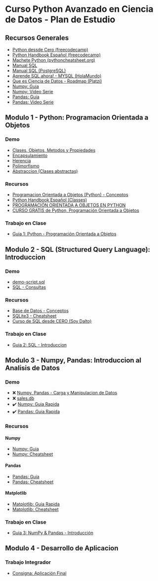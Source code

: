 # Curso Python Avanzado en Ciencia de Datos - Plan de Estudio

## Recursos Generales

- [Python dessde Cero (freecodecamp)](https://www.freecodecamp.org/espanol/news/aprende-a-programar-en-python-desde-cero-curso-completo-gratis/)
- [Python Handbook Español (freecodecamp)](https://www.freecodecamp.org/espanol/news/el-manual-de-python/)
- [Machete Python (pythoncheatsheet.org)](https://www.pythoncheatsheet.org/cheatsheet/basics)
- [Manual SQL](https://www.1keydata.com/es/sql/)
- [Manual SQL (PostgreSQL)](https://www.um.es/geograf/sigmur/sigpdf/postgresql.pdf)
- [Aprende SQL ahora! - MYSQL (HolaMundo)](https://www.youtube.com/watch?v=uUdKAYl-F7g)
- [Que es Ciencia de Datos - Roadmap (Platzi)](https://www.youtube.com/watch?v=PpknKpjrM18)
- [Numpy: Guia](https://deepnote.com/@anthonymanotoa/Tutorial-de-NumPy-en-Espanol-180f7d51-b297-4aea-b61e-34ef867ca6fb)
- [Numpy: Video Serie](https://www.youtube.com/watch?v=nN_TYjT_KiI&list=PLbi7Cp2PebjaW1eYFXklBWyouayV6EH3R)
- [Pandas: Guia](https://deepnote.com/@anthonymanotoa/Tutorial-de-Pandas-en-Espanol-d21a300b-571d-4704-b81e-a7ba553b185a)
- [Pandas: Video Serie](https://www.youtube.com/watch?v=LnH_STJ2GXo&list=PLVs9JdE6ZZh0RBT7lIPxUkcTmAUhMEimn&index=1)

## Modulo 1 - Python: Programacion Orientada a Objetos

### Demo

- [Clases, Objetos, Metodos y Propiedades](https://github.com/estebanmatias92/curso-python-avanzado-plan-de-estudio-CFL415/blob/main/modulo-1/demo/clases_metodos_propiedades.py)
- [Encapsulamiento](https://github.com/estebanmatias92/curso-python-avanzado-plan-de-estudio-CFL415/blob/main/modulo-1/demo/encapsulamiento.py)
- [Herencia](https://github.com/estebanmatias92/curso-python-avanzado-plan-de-estudio-CFL415/blob/main/modulo-1/demo/herencia.py)
- [Polimorfismo](https://github.com/estebanmatias92/curso-python-avanzado-plan-de-estudio-CFL415/blob/main/modulo-1/demo/polimorfismo.py)
- [Abstraccion (Clases abstractas)](https://github.com/estebanmatias92/curso-python-avanzado-plan-de-estudio-CFL415/blob/main/modulo-1/demo/clases_abstractas.py)

### Recursos

- [Programacion Orientada a Objetos (Python) - Conceptos](https://github.com/estebanmatias92/curso-python-avanzado-plan-de-estudio-CFL415/blob/main/modulo-1/recursos/concepts.md)
- [Python Handbook Español (Classes)](https://www.freecodecamp.org/espanol/news/el-manual-de-python/#classesinpython)
- [PROGRAMACIÓN ORIENTADA A OBJETOS EN PYTHON](https://unipython.com/programacion-orientada-objetos-python/)
- [CURSO GRATIS de Python, Programación Orientada a Objetos](https://www.youtube.com/watch?v=Z3XYBjQjZ9g)

### Trabajo en Clase

- [Guia 1: Python - Programación Orientada a Objetos](https://docs.google.com/document/d/1DbgeLPRLhJ36y0DDyoNS10Whs30DDuuk76-g9ht1HQg/edit?usp=sharing)

## Modulo 2 - SQL (Structured Query Language): Introduccion

### Demo

- [demo-script.sql](https://github.com/estebanmatias92/curso-python-avanzado-plan-de-estudio-CFL415/blob/main/modulo-2/demo/demo-script.sql)
- [SQL - Consultas](https://github.com/estebanmatias92/curso-python-avanzado-plan-de-estudio-CFL415/blob/main/modulo-2/recursos/queries.md)

### Recursos

- [Base de Datos - Conceptos](https://github.com/estebanmatias92/curso-python-avanzado-plan-de-estudio-CFL415/blob/main/modulo-2/recursos/concepts.md)
- [SQLite3 - Cheatsheet](https://www.sqlitetutorial.net/)
- [Curso de SQL desde CERO (Soy Dalto)](https://www.youtube.com/watch?v=DFg1V-rO6Pg)

### Trabajo en Clase

- [Guia 2: SQL - Introduccion](https://docs.google.com/document/d/1vTKPqmWHpxf7yd4JBKMgRCc1nD1Y2wn4fFXXyCTdksM/edit?usp=sharing)

## Modulo 3 - Numpy, Pandas: Introduccion al Analisis de Datos

### Demo

- ❌ [Numpy, Pandas - Carga y Manipulacion de Datos](https://github.com/estebanmatias92/curso-python-avanzado-plan-de-estudio-CFL415/blob/main/modulo-3/demo/demo-sales.md)
- ❌ [sales.db](https://github.com/estebanmatias92/curso-python-avanzado-plan-de-estudio-CFL415/blob/main/modulo-3/demo/sales.db)
- ✔️ [Numpy: Guia Rapida](https://github.com/estebanmatias92/curso-python-avanzado-plan-de-estudio-CFL415/blob/main/modulo-3/recursos/numpy.md)
- :heavy_check_mark: [Pandas: Guia Rapida](https://github.com/estebanmatias92/curso-python-avanzado-plan-de-estudio-CFL415/blob/main/modulo-3/recursos/pandas.md)

### Recursos

#### Numpy

- [Numpy: Guia](https://deepnote.com/@anthonymanotoa/Tutorial-de-NumPy-en-Espanol-180f7d51-b297-4aea-b61e-34ef867ca6fb)
- [Numpy: Cheatsheet](https://assets.datacamp.com/blog_assets/Numpy_Python_Cheat_Sheet.pdf)

#### Pandas

- [Pandas: Guia](https://deepnote.com/@anthonymanotoa/Tutorial-de-Pandas-en-Espanol-d21a300b-571d-4704-b81e-a7ba553b185a)
- [Pandas: Cheatsheet](https://www.paradigmadigital.com/wp-content/uploads/2019/02/Pandas_cheatsheet.pdf)

#### Matplotlib

- [Matplotlib: Guia Rapida](https://deepnote.com/@anthonymanotoa/Tutorial-de-Matplolib-en-Espanol-a8031a06-641a-4cef-98ff-a0664ac0c659)
- [Matplotlib: Cheatsheet](https://www.datacamp.com/cheat-sheet/matplotlib-cheat-sheet-plotting-in-python)

### Trabajo en Clase

- [Guia 3: NumPy & Pandas - Introducción](https://docs.google.com/document/d/1oaUQti8OP20oLfckCctMyJn8kZo5vw4H_ySu_wovmHA/edit?usp=sharing)

## Modulo 4 - Desarrollo de Aplicacion

### Trabajo Integrador

- [Consigna: Aplicación Final](https://docs.google.com/document/d/1zQVobc4V5KrhRvbVNZHvV-LWbIYlyf08o9UZKOjSrcg/edit?usp=sharing)
